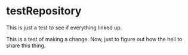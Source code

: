 testRepository
==============

This is just a test to see if everything linked up. 

This is a test of making a change. Now, just to figure out how the hell to share this thing. 
